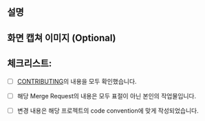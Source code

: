 <!--- 해당 Merge Request와 관련된 변경 사항을 요약해서 설명해주세요. -->

## 설명
<!--- 변경 내용을 자세하게 설명해주세요. -->

## 화면 캡쳐 이미지 (Optional)

## 체크리스트:
<!--- 항목들을 확인하고, 완료했다면  [ ] 안에 x를 기입해주세요. -->
<!--- 아래 내용들에 대한 질문이 있다면, 언제든 편하게 질문해주세요! -->
- [ ] [CONTRIBUTING](/CONTRIBUTING_KOR.md)의 내용을 모두 확인했습니다.
- [ ] 해당 Merge Request의 내용은 모두 표절이 아닌 본인의 작업물입니다.
- [ ] 변경 내용은 해당 프로젝트의 code convention에 맞게 작성되었습니다.

